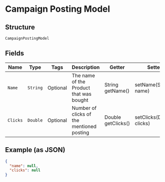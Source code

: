 
# Campaign Posting Model

## Structure

`CampaignPostingModel`

## Fields

| Name | Type | Tags | Description | Getter | Setter |
|  --- | --- | --- | --- | --- | --- |
| `Name` | `String` | Optional | The name of the Product that was bought | String getName() | setName(String name) |
| `Clicks` | `Double` | Optional | Number of clicks of the mentioned posting | Double getClicks() | setClicks(Double clicks) |

## Example (as JSON)

```json
{
  "name": null,
  "clicks": null
}
```

